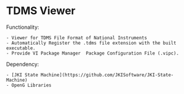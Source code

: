 TDMS Viewer
==========================================

Functionality:

	- Viewer for TDMS File Format of National Instruments
	- Automatically Register the .tdms file extension with the built executable.
	- Provide VI Package Manager  Package Configuration File (.vipc).

Dependency:

	- [JKI State Machine](https://github.com/JKISoftware/JKI-State-Machine)
	- OpenG Libraries
